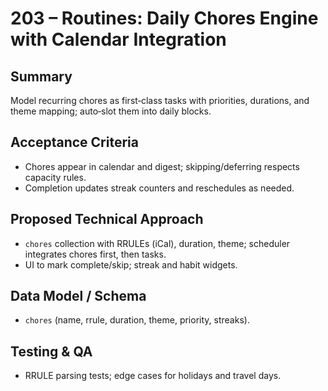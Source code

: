 # 203 – Routines: Daily Chores Engine with Calendar Integration

## Summary
Model recurring chores as first‑class tasks with priorities, durations, and theme mapping; auto‑slot them into daily blocks.

## Acceptance Criteria
- Chores appear in calendar and digest; skipping/deferring respects capacity rules.
- Completion updates streak counters and reschedules as needed.

## Proposed Technical Approach
- `chores` collection with RRULEs (iCal), duration, theme; scheduler integrates chores first, then tasks.
- UI to mark complete/skip; streak and habit widgets.

## Data Model / Schema
- `chores` (name, rrule, duration, theme, priority, streaks).

## Testing & QA
- RRULE parsing tests; edge cases for holidays and travel days.

